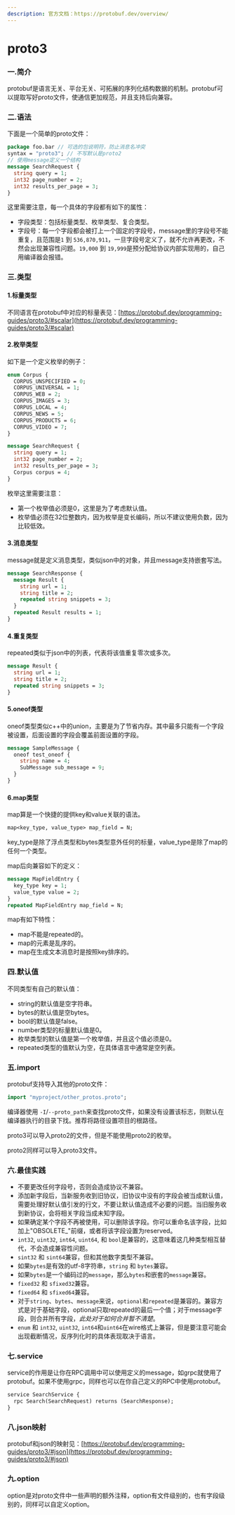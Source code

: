 ```yaml
---
description: 官方文档：https://protobuf.dev/overview/
---
```


# proto3

### 一.简介

protobuf是语言无关、平台无关、可拓展的序列化结构数据的机制。protobuf可以提取写好proto文件，使通信更加规范，并且支持后向兼容。

### 二.语法

下面是一个简单的proto文件：

```protobuf
package foo.bar // 可选的包说明符，防止消息名冲突
syntax = "proto3"; // 不写默认是proto2
// 使用message定义一个结构
message SearchRequest {
  string query = 1;
  int32 page_number = 2;
  int32 results_per_page = 3;
}
```

这里需要注意，每一个具体的字段都有如下的属性：

* 字段类型：包括标量类型、枚举类型、复合类型。
* 字段号：每一个字段都会被打上一个固定的字段号，message里的字段号不能重复，且范围是`1` 到 `536,870,911`，一旦字段号定义了，就不允许再更改，不然会出现兼容性问题。`19,000` 到 `19,999`是预分配给协议内部实现用的，自己用编译器会报错。

### 三.类型

#### 1.标量类型

不同语言在protobuf中对应的标量表见：[https://protobuf.dev/programming-guides/proto3/#scalar](https://protobuf.dev/programming-guides/proto3/#scalar)

#### 2.枚举类型

如下是一个定义枚举的例子：

```protobuf
enum Corpus {
  CORPUS_UNSPECIFIED = 0;
  CORPUS_UNIVERSAL = 1;
  CORPUS_WEB = 2;
  CORPUS_IMAGES = 3;
  CORPUS_LOCAL = 4;
  CORPUS_NEWS = 5;
  CORPUS_PRODUCTS = 6;
  CORPUS_VIDEO = 7;
}

message SearchRequest {
  string query = 1;
  int32 page_number = 2;
  int32 results_per_page = 3;
  Corpus corpus = 4;
}
```

枚举这里需要注意：

* 第一个枚举值必须是0，这里是为了考虑默认值。
* 枚举值必须在32位整数内，因为枚举是变长编码，所以不建议使用负数，因为比较低效。

#### 3.消息类型

message就是定义消息类型，类似json中的对象，并且message支持嵌套写法。

```protobuf
message SearchResponse {
  message Result {
    string url = 1;
    string title = 2;
    repeated string snippets = 3;
  }
  repeated Result results = 1;
}
```

#### 4.重复类型

repeated类似于json中的列表，代表将该值重复零次或多次。

```protobuf
message Result {
  string url = 1;
  string title = 2;
  repeated string snippets = 3;
}
```

#### 5.oneof类型

oneof类型类似c++中的union，主要是为了节省内存。其中最多只能有一个字段被设置，后面设置的字段会覆盖前面设置的字段。

```protobuf
message SampleMessage {
  oneof test_oneof {
    string name = 4;
    SubMessage sub_message = 9;
  }
}
```

#### 6.map类型

map算是一个快捷的提供key和value关联的语法。

```protobuf
map<key_type, value_type> map_field = N;
```

key\_type是除了浮点类型和bytes类型意外任何的标量，value\_type是除了map的任何一个类型。

map后向兼容如下的定义：

```protobuf
message MapFieldEntry {
  key_type key = 1;
  value_type value = 2;
}
repeated MapFieldEntry map_field = N;
```

map有如下特性：

* map不能是repeated的。
* map的元素是乱序的。
* map在生成文本消息时是按照key排序的。

### 四.默认值

不同类型有自己的默认值：

* string的默认值是空字符串。
* bytes的默认值是空bytes。
* bool的默认值是false。
* number类型的标量默认值是0。
* 枚举类型的默认值是第一个枚举值，并且这个值必须是0。
* repeated类型的值默认为空，在具体语言中通常是空列表。

### 五.import

protobuf支持导入其他的proto文件：

```protobuf
import "myproject/other_protos.proto";
```

编译器使用 `-I`/`--proto_path`来查找proto文件，如果没有设置该标志，则默认在编译器执行的目录下找。推荐将路径设置项目的根路径。

proto3可以导入proto2的文件，但是不能使用proto2的枚举。

proto2同样可以导入proto3文件。

### 六.最佳实践

* 不要更改任何字段号，否则会造成协议不兼容。
* 添加新字段后，当新服务收到旧协议，旧协议中没有的字段会被当成默认值，需要处理好默认值引发的行文，不要让默认值造成不必要的问题。当旧服务收到新协议，会将相关字段当成未知字段。
* 如果确定某个字段不再被使用，可以删除该字段。你可以重命名该字段，比如加上"OBSOLETE\_"前缀，或者将该字段设置为reserved。
* `int32`, `uint32`, `int64`, `uint64`, 和 `bool`是兼容的，这意味着这几种类型相互替代，不会造成兼容性问题。
* `sint32` 和 `sint64`兼容，但和其他数字类型不兼容。
* 如果`bytes`是有效的utf-8字符串，`string` 和 `bytes`兼容。
* 如果`bytes`是一个编码过的`message`，那么`bytes`和嵌套的`message`兼容。
* `fixed32` 和 `sfixed32`兼容。
* `fixed64` 和 `sfixed64`兼容。
* 对于`string`、`bytes`、`message`来说，`optional`和`repeated`是兼容的。兼容方式是对于基础字段，optional只取repeated的最后一个值；对于message字段，则合并所有字段，_此处对于如何合并暂不清楚_。
* `enum` 和 `int32`, `uint32`, `int64`和`uint64`在wire格式上兼容，但是要注意可能会出现截断情况，反序列化时的具体表现取决于语言。

### 七.service

service的作用是让你在RPC调用中可以使用定义的message，如grpc就使用了protobuf。如果不使用grpc，同样也可以在你自己定义的RPC中使用protobuf。

```protobuf
service SearchService {
  rpc Search(SearchRequest) returns (SearchResponse);
}
```

### 八.json映射

protobuf和json的映射见：[https://protobuf.dev/programming-guides/proto3/#json](https://protobuf.dev/programming-guides/proto3/#json)

### 九.option

option是对proto文件中一些声明的额外注释，option有文件级别的，也有字段级别的，同样可以自定义option。

